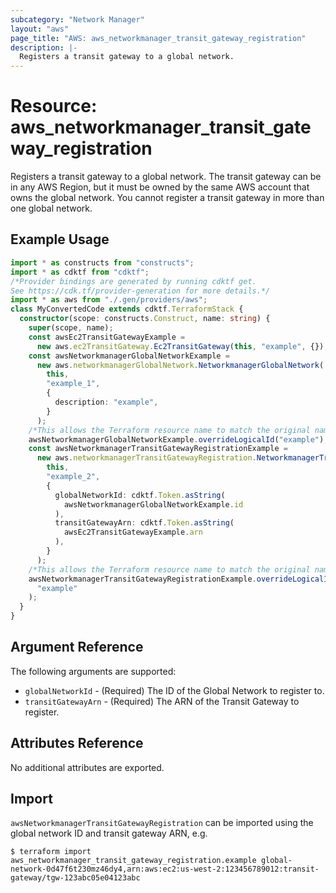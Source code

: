 ```yaml
---
subcategory: "Network Manager"
layout: "aws"
page_title: "AWS: aws_networkmanager_transit_gateway_registration"
description: |-
  Registers a transit gateway to a global network.
---
```


# Resource: aws_networkmanager_transit_gateway_registration

Registers a transit gateway to a global network. The transit gateway can be in any AWS Region,
but it must be owned by the same AWS account that owns the global network.
You cannot register a transit gateway in more than one global network.

## Example Usage

```typescript
import * as constructs from "constructs";
import * as cdktf from "cdktf";
/*Provider bindings are generated by running cdktf get.
See https://cdk.tf/provider-generation for more details.*/
import * as aws from "./.gen/providers/aws";
class MyConvertedCode extends cdktf.TerraformStack {
  constructor(scope: constructs.Construct, name: string) {
    super(scope, name);
    const awsEc2TransitGatewayExample =
      new aws.ec2TransitGateway.Ec2TransitGateway(this, "example", {});
    const awsNetworkmanagerGlobalNetworkExample =
      new aws.networkmanagerGlobalNetwork.NetworkmanagerGlobalNetwork(
        this,
        "example_1",
        {
          description: "example",
        }
      );
    /*This allows the Terraform resource name to match the original name. You can remove the call if you don't need them to match.*/
    awsNetworkmanagerGlobalNetworkExample.overrideLogicalId("example");
    const awsNetworkmanagerTransitGatewayRegistrationExample =
      new aws.networkmanagerTransitGatewayRegistration.NetworkmanagerTransitGatewayRegistration(
        this,
        "example_2",
        {
          globalNetworkId: cdktf.Token.asString(
            awsNetworkmanagerGlobalNetworkExample.id
          ),
          transitGatewayArn: cdktf.Token.asString(
            awsEc2TransitGatewayExample.arn
          ),
        }
      );
    /*This allows the Terraform resource name to match the original name. You can remove the call if you don't need them to match.*/
    awsNetworkmanagerTransitGatewayRegistrationExample.overrideLogicalId(
      "example"
    );
  }
}

```

## Argument Reference

The following arguments are supported:

* `globalNetworkId` - (Required) The ID of the Global Network to register to.
* `transitGatewayArn` - (Required) The ARN of the Transit Gateway to register.

## Attributes Reference

No additional attributes are exported.

## Import

`awsNetworkmanagerTransitGatewayRegistration` can be imported using the global network ID and transit gateway ARN, e.g.

```
$ terraform import aws_networkmanager_transit_gateway_registration.example global-network-0d47f6t230mz46dy4,arn:aws:ec2:us-west-2:123456789012:transit-gateway/tgw-123abc05e04123abc
```

<!-- cache-key: cdktf-0.17.0-pre.15 input-a8ccd6af1d7d8cae6b6dac848b9c7f9ced195e00fe7d5eb4166e216a3adc1334 -->